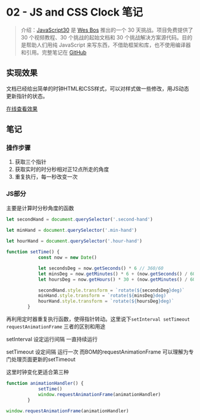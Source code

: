 # 02 - JS and CSS Clock  笔记

> 介绍：[JavaScript30](https://javascript30.com) 是 [Wes Bos](https://github.com/wesbos) 推出的一个 30 天挑战。项目免费提供了 30 个视频教程、30 个挑战的起始文档和 30 个挑战解决方案源代码。目的是帮助人们用纯 JavaScript 来写东西，不借助框架和库，也不使用编译器和引用。完整笔记在 [GitHub](https://github.com/jeffierw/JavaScript30)

## 实现效果

文档已经给出简单的时钟HTML和CSS样式，可以对样式做一些修改，用JS动态更新指针的状态。

[在线查看效果](https://jeffierw.github.io/JavaScript30/02%20-%20JS%20and%20CSS%20Clock/index-YepW.html)

## 笔记

### 操作步骤

1. 获取三个指针
2. 获取实时的时分秒相对正12点所走的角度
3. 重复执行，每一秒改变一次

### JS部分

主要是计算时分秒角度的函数
```js
let secondHand = document.querySelector('.second-hand')

let minHand = document.querySelector('.min-hand')
        
let hourHand = document.querySelector('.hour-hand')

function setTime() {
            const now = new Date()

            let secondsDeg = now.getSeconds() * 6 // 360/60
            let minsDeg = now.getMinutes() * 6 + (now.getSeconds() / 60) * 6 // (now.getSeconds() / 60)表示当前秒数占一圈60秒的百分比； 乘以6度（一分钟占一圈360度的6度）得到当前分钟数向前多走的百分比
            let hoursDeg = now.getHours() * 30 + (now.getMinutes() / 60) * 30 // (now.getMinutes() / 60)表示当前分钟占一圈60分钟的百分比； 乘以30度（一小时占一圈360度的30度） 得到当前小时向前多走的百分比

            secondHand.style.transform = `rotate(${secondsDeg}deg)`
            minHand.style.transform = `rotate(${minsDeg}deg)`
            hourHand.style.transform = `rotate(${hoursDeg}deg)`
        }
```

再利用定时器重复执行函数，使得指针转动。这里说下`setInterval setTimeout requestAnimationFrame` 三者的区别和用途

setInterval 设定运行间隔 一直持续运行

setTimeout 设定间隔 运行一次
而BOM的requestAnimationFrame 可以理解为专门处理页面更新的setTimeout

这里时钟变化更适合第三种 

```js
function animationHandler() {
            setTime()
            window.requestAnimationFrame(animationHandler)
        }

window.requestAnimationFrame(animationHandler)
```